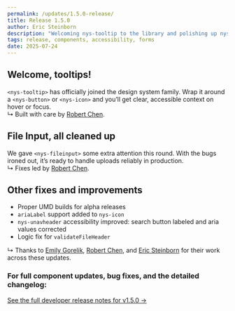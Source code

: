 ```yaml
---
permalink: /updates/1.5.0-release/
title: Release 1.5.0
author: Eric Steinborn
description: "Welcoming nys-tooltip to the library and polishing up nys-fileinput."
tags: release, components, accessibility, forms
date: 2025-07-24
---
```


## Welcome, tooltips!
`<nys-tooltip>` has officially joined the design system family. Wrap it around a `<nys-button>` or `<nys-icon>` and you’ll get clear, accessible context on hover or focus.  
↳ Built with care by [Robert Chen](https://github.com/NovaCat35).  

## File Input, all cleaned up
We gave `<nys-fileinput>` some extra attention this round. With the bugs ironed out, it’s ready to handle uploads reliably in production.  
↳ Fixes led by [Robert Chen](https://github.com/NovaCat35).  

## Other fixes and improvements
- Proper UMD builds for alpha releases  
- `ariaLabel` support added to `nys-icon`  
- `nys-unavheader` accessibility improved: search button labeled and aria values corrected  
- Logic fix for `validateFileHeader`  

↳ Thanks to [Emily Gorelik](https://github.com/emilygorelik), [Robert Chen](https://github.com/NovaCat35), and [Eric Steinborn](https://github.com/esteinborn) for their work across these updates.  

### For full component updates, bug fixes, and the detailed changelog:  
[See the full developer release notes for v1.5.0 →](https://github.com/ITS-HCD/nysds/releases/tag/v1.5.0 "https://github.com/its-hcd/nysds/releases/tag/v1.5.0")

